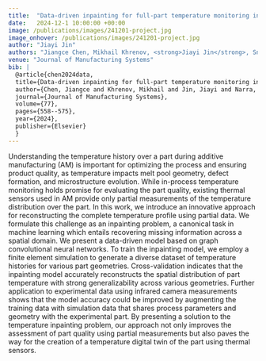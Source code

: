 ```yaml
---
title:  "Data-driven inpainting for full-part temperature monitoring in additive manufacturing"
date:   2024-12-1 10:00:00 +00:00
image: /publications/images/241201-project.jpg
image_onhover: /publications/images/241201-project.jpg
author: "Jiayi Jin"
authors: "Jiangce Chen, Mikhail Khrenov, <strong>Jiayi Jin</strong>, Sneha Prabha Narra, Christopher McComb"
venue: "Journal of Manufacturing Systems"
bib: |
  @article{chen2024data,
  title={Data-driven inpainting for full-part temperature monitoring in additive manufacturing},
  author={Chen, Jiangce and Khrenov, Mikhail and Jin, Jiayi and Narra, Sneha Prabha and McComb, Christopher},
  journal={Journal of Manufacturing Systems},
  volume={77},
  pages={558--575},
  year={2024},
  publisher={Elsevier}
  }
---
```

Understanding the temperature history over a part during additive manufacturing (AM) is important for optimizing the process and ensuring product quality, as temperature impacts melt pool geometry, defect formation, and microstructure evolution. While in-process temperature monitoring holds promise for evaluating the part quality, existing thermal sensors used in AM provide only partial measurements of the temperature distribution over the part. In this work, we introduce an innovative approach for reconstructing the complete temperature profile using partial data. We formulate this challenge as an inpainting problem, a canonical task in machine learning which entails recovering missing information across a spatial domain. We present a data-driven model based on graph convolutional neural networks. To train the inpainting model, we employ a finite element simulation to generate a diverse dataset of temperature histories for various part geometries. Cross-validation indicates that the inpainting model accurately reconstructs the spatial distribution of part temperature with strong generalizability across various geometries. Further application to experimental data using infrared camera measurements shows that the model accuracy could be improved by augmenting the training data with simulation data that shares process parameters and geometry with the experimental part. By presenting a solution to the temperature inpainting problem, our approach not only improves the assessment of part quality using partial measurements but also paves the way for the creation of a temperature digital twin of the part using thermal sensors.
